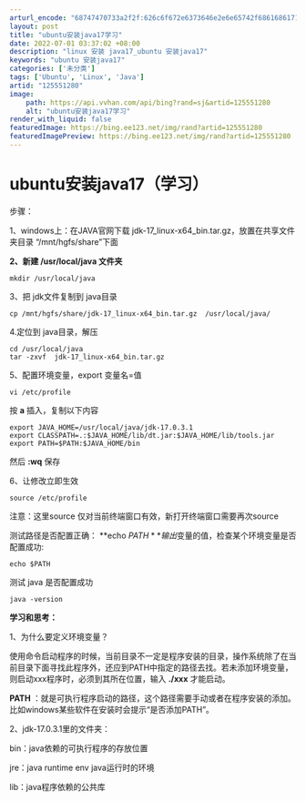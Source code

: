```yaml
---
arturl_encode: "68747470733a2f2f:626c6f672e6373646e2e6e65742f6861686171696e796f752f:61727469636c652f64657461696c732f313235353531323830"
layout: post
title: "ubuntu安装java17学习"
date: 2022-07-01 03:37:02 +08:00
description: "linux 安装 java17_ubuntu 安装java17"
keywords: "ubuntu 安装java17"
categories: ['未分类']
tags: ['Ubuntu', 'Linux', 'Java']
artid: "125551280"
image:
    path: https://api.vvhan.com/api/bing?rand=sj&artid=125551280
    alt: "ubuntu安装java17学习"
render_with_liquid: false
featuredImage: https://bing.ee123.net/img/rand?artid=125551280
featuredImagePreview: https://bing.ee123.net/img/rand?artid=125551280
---
```


# ubuntu安装java17（学习）

步骤：
  
1、windows上：在JAVA官网下载 jdk-17_linux-x64_bin.tar.gz，放置在共享文件夹目录 “/mnt/hgfs/share”下面

**2、新建 /usr/local/java 文件夹**

```
mkdir /usr/local/java
```

3、把 jdk文件复制到 java目录

```
cp /mnt/hgfs/share/jdk-17_linux-x64_bin.tar.gz  /usr/local/java/
```

4.定位到 java目录，解压

```
cd /usr/local/java
tar -zxvf  jdk-17_linux-x64_bin.tar.gz 
```

5、配置环境变量，export 变量名=值

```
vi /etc/profile
```

按
**a**
插入，复制以下内容

```
export JAVA_HOME=/usr/local/java/jdk-17.0.3.1
export CLASSPATH=.:$JAVA_HOME/lib/dt.jar:$JAVA_HOME/lib/tools.jar
export PATH=$PATH:$JAVA_HOME/bin
```

然后
**:wq**
保存

6、让修改立即生效

```
source /etc/profile
```

注意：这里source 仅对当前终端窗口有效，新打开终端窗口需要再次source

测试路径是否配置正确：
**echo $PATH**
输出$变量的值，检查某个环境变量是否配置成功:

```
echo $PATH
```

测试 java 是否配置成功

```
java -version
```

**学习和思考：**
  
1、为什么要定义环境变量？
  
使用命令启动程序的时候，当前目录不一定是程序安装的目录，操作系统除了在当前目录下面寻找此程序外，还应到PATH中指定的路径去找。若未添加环境变量，则启动xxx程序时，必须到其所在位置，输入
**./xxx**
才能启动。
  
**PATH**
：就是可执行程序启动的路径，这个路径需要手动或者在程序安装的添加。比如windows某些软件在安装时会提示“是否添加PATH”。

2、jdk-17.0.3.1里的文件夹：
  
bin：java依赖的可执行程序的存放位置
  
jre：java runtime env java运行时的环境
  
lib：java程序依赖的公共库